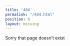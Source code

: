 ```yaml
---
title: '404'
permalink: "/404.html"
position: 6
layout: missing
---
```


Sorry that page doesn’t exist
